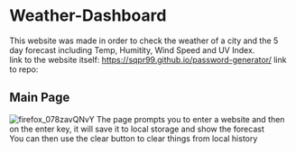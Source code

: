 # Weather-Dashboard
This website was made in order to check the weather of a city and the 5 day forecast including Temp, Humitity, Wind Speed and UV Index. 
<br>
link to the website itself: https://sqpr99.github.io/password-generator/
link to repo: 

## Main Page
![firefox_078zavQNvY](https://user-images.githubusercontent.com/105133644/171773708-93d94a29-538d-4410-85a3-9e322533bcef.png)
The page prompts you to enter a website and then on the enter key, it will save it to local storage and show the forecast
<br>
You can then use the clear button to clear things from local history


